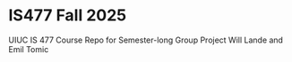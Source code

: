# IS477 Fall 2025
UIUC IS 477 Course Repo for Semester-long Group Project
Will Lande and Emil Tomic

